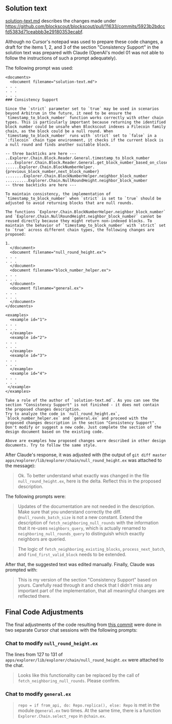 ## Solution text

[solution-text.md](solution-text.md) describes the changes made under https://github.com/blockscout/blockscout/pull/11633/commits/5923b2bdccfd5383d71ceabbb3e29180353ecabf.

Although no Cursor's notepad was used to prepare these code changes, a draft for the items 1, 2, and 3 of the section "Consistency Support" in the solution text was prepared with Claude (OpenAI's model 01 was not able to follow the instructions of such a prompt adequately).

The following prompt was used:

```
<documents>
  <document filename="solution-text.md">
. . .
. . .
. . .
### Consistency Support

Since the `strict` parameter set to `true` may be used in scenarios beyond Arbitrum in the future, it need to be ensure the `timestamp_to_block_number` function works correctly with other chain types. This is particularly important because returning the identified block number could be unsafe when Blockscout indexes a Filecoin family chain, as the block could be a null round. When `timestamp_to_block_number` runs with `strict` set to `false` in a `:filecoin` chain type environment, it checks if the current block is a null round and finds another suitable block.

-- three backticks are here ---
..Explorer.Chain.Block.Reader.General.timestamp_to_block_number
....Explorer.Chain.Block.Reader.General.get_block_number_based_on_closest
......Explorer.Chain.BlockNumberHelper.{previous_block_number,next_block_number}
........Explorer.Chain.BlockNumberHelper.neighbor_block_number
..........Explorer.Chain.NullRoundHeight.neighbor_block_number
-- three backticks are here ---

To maintain consistency, the implementation of `timestamp_to_block_number` when `strict` is set to `true` should be adjusted to avoid returning blocks that are null rounds.

The functions `Explorer.Chain.BlockNumberHelper.neighbor_block_number` and `Explorer.Chain.NullRoundHeight.neighbor_block_number` cannot be reused directly because they might return non-indexed blocks. To maintain the behavior of `timestamp_to_block_number` with `strict` set to `true` across different chain types, the following changes are proposed:

1. 
  </document>
  <document filename="null_round_height.ex">
. . .
. . .
  </document>
  <document filename="block_number_helper.ex">
. . .
. . .
  </document>
  <document filename="general.ex">
. . .
. . .
  </document>
</documents>

<examples>
  <example id="1">
. . .
. . .
  </example>
  <example id="2">
. . .
. . .
  </example>
  <example id="3">
. . .
. . .
  </example>
  <example id="4">
. . .
. . .
 </example>
</examples>

Take a role of the author of `solution-text.md`. As you can see the section "Consistency Support" is not finished - it does not contain the proposed changes description.
Try to analyze the code in `null_round_height.ex`, `block_number_helper.ex` and `general.ex` and proceed with the proposed changes description in the section "Consistency Support". 
Don't modify or suggest a new code. Just complete the section of the design document based on the existing code.

Above are examples how proposed changes were described in other design documents. Try to follow the same style.
```

After Claude's response, it was adjusted with (the output of `git diff master apps/explorer/lib/explorer/chain/null_round_height.ex` was attached to the message):

> Ok. To better understand what exactly was changed in the file `null_round_height.ex`, here is the delta. Reflect this in the proposed description.

The following prompts were:

> Updates of the documentation are not needed in the description. Make sure that you understand correctly the diff. `@null_rounds_batch_size` is not a new constant. Extend the description of `fetch_neighboring_null_rounds` with the information that it re-uses `neighbors_query`, which is actually renamed to `neighboring_null_rounds_query` to distinguish which exactly neighbors are queried.

> The logic of `fetch_neighboring_existing_blocks`, `process_next_batch`, and `find_first_valid_block` needs to be extended.

After that, the suggested text was edited manually. Finally, Claude was prompted with:

> This is my version of the section "Consistency Support" based on yours. Carefully read through it and check that I didn't miss any important part of the implementation, that all meaningful changes are reflected there.

## Final Code Adjustments

The final adjustments of the code resulting from [this commit](https://github.com/blockscout/blockscout/pull/11633/commits/d844dfdeaa86fc12c8f33ab291a5d977e6dcdffc) were done in two separate Cursor chat sessions with the following prompts:

### Chat to modify `null_round_height.ex`

The lines from 127 to 131 of `apps/explorer/lib/explorer/chain/null_round_height.ex` were attached to the chat.

> Looks like this functionality can be replaced by the call of `fetch_neighboring_null_rounds`. Please confirm.

### Chat to modify `general.ex`

> `repo = if from_api, do: Repo.replica(), else: Repo` is met in the module `@general.ex` two times. At the same time, there is a function `Explorer.Chain.select_repo` in `@chain.ex`.
